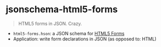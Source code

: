 # jsonschema-html5-forms

> HTML5 forms in JSON. Crazy.

 * ``html5-forms.hson``: a JSON schema for [HTML5 Forms](https://www.w3.org/TR/html5/forms.html)
 * Application: write form declarations in JSON (as opposed to: HTML)
